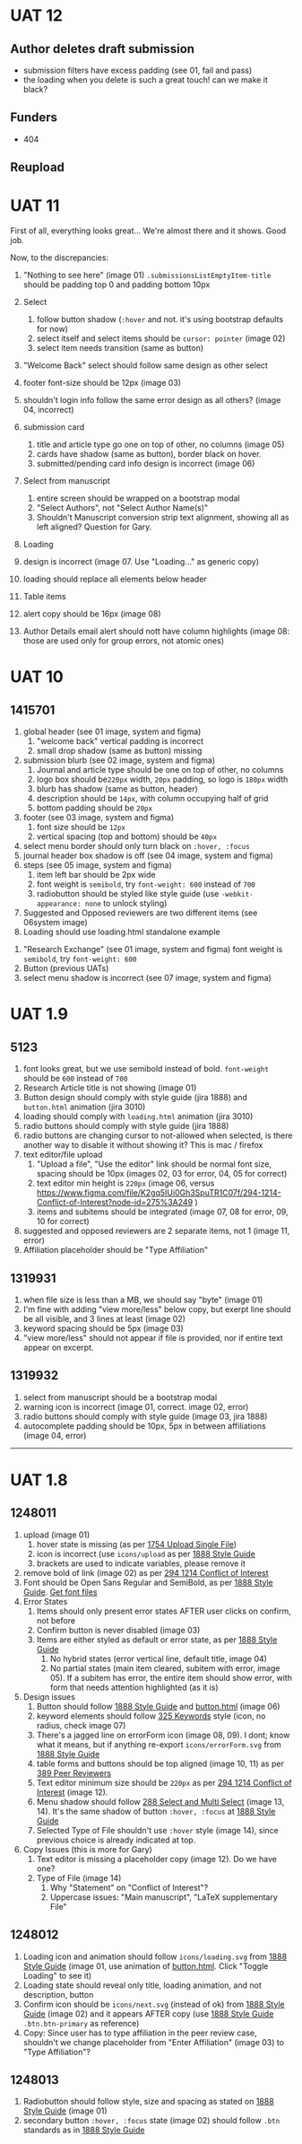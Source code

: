 # UAT 12

## Author deletes draft submission

- submission filters have excess padding (see 01, fail and pass)
- the loading when you delete is such a great touch! can we make it black?

## Funders

- 404

## Reupload

# UAT 11

First of all, everything looks great... We're almost there and it shows. Good job.

Now, to the discrepancies:

1. "Nothing to see here" (image 01) `.submissionsListEmptyItem-title` should be padding top 0 and padding bottom 10px
1. Select
   1. follow button shadow (`:hover` and not. it's using bootstrap defaults for now)
   1. select itself and select items should be `cursor: pointer` (image 02)
   1. select item needs transition (same as button)
1. "Welcome Back" select should follow same design as other select
1. footer font-size should be 12px (image 03)
1. shouldn't login info follow the same error design as all others? (image 04, incorrect)
1. submission card
   1. title and article type go one on top of other, no columns (image 05)
   1. cards have shadow (same as button), border black on hover.
   1. submitted/pending card info design is incorrect (image 06)
1. Select from manuscript
   1. entire screen should be wrapped on a bootstrap modal
   1. "Select Authors", not "Select Author Name(s)"
   1. Shouldn't Manuscript conversion strip text alignment, showing all as left aligned? Question for Gary.
1. Loading

1. design is incorrect (image 07. Use "Loading..." as generic copy)

1. loading should replace all elements below header
1. Table items

1. alert copy should be 16px (image 08)

1. Author Details email alert should nott have column highlights (image 08: those are used only for group errors, not atomic ones)

# UAT 10

## 1415701

1. global header (see 01 image, system and figma)
   1. "welcome back" vertical padding is incorrect
   2. small drop shadow (same as button) missing
2. submission blurb (see 02 image, system and figma)
   1. Journal and article type should be one on top of other, no columns
   2. logo box should be`220px` width, `20px` padding, so logo is `180px` width
   3. blurb has shadow (same as button, header)
   4. description should be `14px`, with column occupying half of grid
   5. bottom padding should be `20px`
3. footer (see 03 image, system and figma)
   1. font size should be `12px`
   2. vertical spacing (top and bottom) should be `40px`
4. select menu border should only turn black on `:hover, :focus`
5. journal header box shadow is off (see 04 image, system and figma)
6. steps (see 05 image, system and figma)
   1. item left bar should be 2px wide
   2. font weight is `semibold`, try `font-weight: 600` instead of `700`
   3. radiobutton should be styled like style guide (use `-webkit-appearance: none` to unlock styling)
7. Suggested and Opposed reviewers are two different items (see 06system image)
8. Loading should use loading.html standalone example

1) "Research Exchange" (see 01 image, system and figma) font weight is `semibold`, try `font-weight: 600`
2) Button (previous UATs)
3) select menu shadow is incorrect (see 07 image, system and figma)

# UAT 1.9

## 5123

1. font looks great, but we use semibold instead of bold. `font-weight` should be `600` instead of `700`
2. Research Article title is not showing (image 01)
3. Button design should comply with style guide (jira 1888) and `button.html` animation (jira 3010)
4. loading should comply with `loading.html` animation (jira 3010)
5. radio buttons should comply with style guide (jira 1888)
6. radio buttons are changing cursor to not-allowed when selected, is there another way to disable it without showing it? This is mac / firefox
7. text editor/file upload
   1. "Upload a file", "Use the editor" link should be normal font size, spacing should be 10px (images 02, 03 for error, 04, 05 for correct)
   2. text editor min height is `220px` (image 06, versus https://www.figma.com/file/K2gq5IUi0Gh3SpuTR1C07f/294-1214-Conflict-of-Interest?node-id=275%3A249 )
   3. items and subitems should be integrated (image 07, 08 for error, 09, 10 for correct)
8. suggested and opposed reviewers are 2 separate items, not 1 (image 11, error)
9. Affiliation placeholder should be "Type Affiliation"

## 1319931

1. when file size is less than a MB, we should say "byte" (image 01)
2. I'm fine with adding "view more/less" below copy, but exerpt line should be all visible, and 3 lines at least (image 02)
3. keyword spacing should be 5px (image 03)
4. "view more/less" should not appear if file is provided, nor if entire text appear on excerpt.

## 1319932

1. select from manuscript should be a bootstrap modal
2. warning icon is incorrect (image 01, correct. image 02, error)
3. radio buttons should comply with style guide (image 03, jira 1888)
4. autocomplete padding should be 10px, 5px in between affiliations (image 04, error)

---

# UAT 1.8

## 1248011

1. upload (image 01)
   1. hover state is missing (as per [1754 Upload Single File](https://www.figma.com/file/cPuMkkzoCEl3w4pqkmk9o1vP/1754-Upload-Single-File?node-id=0%3A1))
   2. icon is incorrect (use `icons/upload` as per [1888 Style Guide](https://www.figma.com/file/bz0kjYTMSTRZbuxOwoOnKE/1888-Style-Guide?node-id=170%3A115)
   3. brackets are used to indicate variables, please remove it
2. remove bold of link (image 02) as per [294 1214 Conflict of Interest](https://www.figma.com/file/K2gq5IUi0Gh3SpuTR1C07f/294-1214-Conflict-of-Interest?node-id=0%3A1)
3. Font should be Open Sans Regular and SemiBold, as per [1888 Style Guide](https://www.figma.com/file/bz0kjYTMSTRZbuxOwoOnKE/1888-Style-Guide?node-id=169%3A5). [Get font files](https://github.com/wiley/rex-ui-prototypes/tree/master/static/fonts)
4. Error States
   1. Items should only present error states AFTER user clicks on confirm, not before
   2. Confirm button is never disabled (image 03)
   3. Items are either styled as default or error state, as per [1888 Style Guide](https://www.figma.com/file/bz0kjYTMSTRZbuxOwoOnKE/1888-Style-Guide?node-id=203%3A19)
      1. No hybrid states (error vertical line, default title, image 04)
      2. No partial states (main item cleared, subitem with error, image 05). If a subitem has error, the entire item should show error, with form that needs attention highlighted (as it is)
5. Design issues
   1. Button should follow [1888 Style Guide](https://www.figma.com/file/bz0kjYTMSTRZbuxOwoOnKE/1888-Style-Guide?node-id=170%3A188) and [button.html](https://jira.wiley.com/secure/attachment/541013/button.html) (image 06)
   2. keyword elements should follow [325 Keywords](https://www.figma.com/file/sx2rfGrFx1GOxGQETA8ru9/325-Keywords?node-id=0%3A1) style (icon, no radius, check image 07)
   3. There's a jagged line on errorForm icon (image 08, 09). I dont; know what it means, but if anything re-export `icons/errorForm.svg` from [1888 Style Guide](https://www.figma.com/file/bz0kjYTMSTRZbuxOwoOnKE/1888-Style-Guide?node-id=170%3A115)
   4. table forms and buttons should be top aligned (image 10, 11) as per [389 Peer Reviewers](https://www.figma.com/file/fS5gSIdlKtXFVwusARRX3AlA/389-Peer-Reviewers?node-id=0%3A1)
   5. Text editor minimum size should be `220px` as per [294 1214 Conflict of Interest](https://www.figma.com/file/K2gq5IUi0Gh3SpuTR1C07f/294-1214-Conflict-of-Interest?node-id=275%3A249) (image 12).
   6. Menu shadow should follow [288 Select and Multi Select](https://www.figma.com/file/K2gq5IUi0Gh3SpuTR1C07f/294-1214-Conflict-of-Interest?node-id=275%3A249) (image 13, 14). It's the same shadow of button `:hover, :focus` at [1888 Style Guide](https://www.figma.com/file/bz0kjYTMSTRZbuxOwoOnKE/1888-Style-Guide?node-id=170%3A188)
   7. Selected Type of File shouldn't use `:hover` style (image 14), since previous choice is already indicated at top.
6. Copy Issues (this is more for Gary)
   1. Text editor is missing a placeholder copy (image 12). Do we have one?
   2. Type of File (image 14)
      1. Why "Statement" on "Conflict of Interest"?
      2. Uppercase issues: "Main manuscript", "LaTeX supplementary File"

## 1248012

1. Loading icon and animation should follow `icons/loading.svg` from [1888 Style Guide](https://www.figma.com/file/bz0kjYTMSTRZbuxOwoOnKE/1888-Style-Guide?node-id=170%3A115) (image 01, use animation of [button.html](https://jira.wiley.com/secure/attachment/541013/button.html). Click "Toggle Loading" to see it)
2. Loading state should reveal only title, loading animation, and not description, button
3. Confirm icon should be `icons/next.svg` (instead of ok) from [1888 Style Guide](https://www.figma.com/file/bz0kjYTMSTRZbuxOwoOnKE/1888-Style-Guide?node-id=170%3A115) (image 02) and it appears AFTER copy (use [1888 Style Guide](https://www.figma.com/file/bz0kjYTMSTRZbuxOwoOnKE/1888-Style-Guide?node-id=170%3A188) `.btn.btn-primary` as reference)
4. Copy: Since user has to type affiliation in the peer review case, shouldn't we change placeholder from "Enter Affiliation" (image 03) to "Type Affiliation"?

## 1248013

1. Radiobutton should follow style, size and spacing as stated on [1888 Style Guide](https://www.figma.com/file/bz0kjYTMSTRZbuxOwoOnKE/1888-Style-Guide?node-id=203%3A119) (image 01)
2. secondary button `:hover, :focus` state (image 02) should follow `.btn` standards as in [1888 Style Guide](https://www.figma.com/file/bz0kjYTMSTRZbuxOwoOnKE/1888-Style-Guide?node-id=170%3A188)
